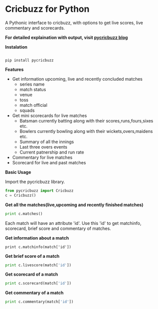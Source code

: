 # <b>Cricbuzz for Python</b>
A Pythonic interface to cricbuzz, with options to get live scores, live commentary and scorecards.

<b>For detailed explaination with output, visit <a href = "https://shivammitra.com/python/cricket-library-for-python/">pycricbuzz blog</a></b>

<b>Instalation</b>

<code>
pip install pycricbuzz
</code>

<b>Features</b>

* Get information upcoming, live and recently concluded matches
  * series name
  * match status
  * venue
  * toss
  * match official
  * squads
* Get mini scorecards for live matches
  * Batsman currently batting along with their scores,runs,fours,sixes etc.
  * Bowlers currently bowling along with their wickets,overs,maidens etc.
  * Summary of all the innings
  * Last three overs events
  * Current patnership and run rate
* Commentary for live matches
* Scorecard for live and past matches

<b>Basic Usage</b>

Import the pycricbuzz library.

```python
from pycricbuzz import Cricbuzz
c = Cricbuzz()
```

<b>Get all the matches(live,upcoming and recently finished matches)</b>

```python
print c.matches()
```

Each match will have an attribute 'id'. Use this 'id' to get matchinfo, scorecard, brief score and commentary of matches.

<b>Get information about a match</b>

```
print c.matchinfo(match['id'])
```

<b>Get brief score of a match</b>

```python
print c.livescore(match['id'])
```

<b>Get scorecard of a match</b>

```python
print c.scorecard(match['id'])
```

<b>Get commentary of a match</b>

```python
print c.commentary(match['id'])
```

